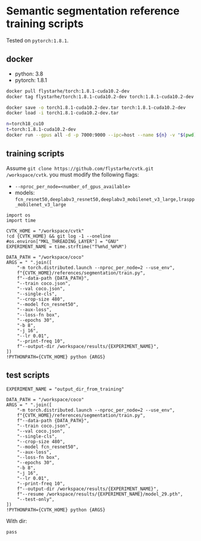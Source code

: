 # Semantic segmentation reference training scripts
Tested on `pytorch:1.8.1`.

## docker
* python: 3.8
* pytorch: 1.8.1

```sh
docker pull flystarhe/torch:1.8.1-cuda10.2-dev
docker tag flystarhe/torch:1.8.1-cuda10.2-dev torch:1.8.1-cuda10.2-dev

docker save -o torch1.8.1-cuda10.2-dev.tar torch:1.8.1-cuda10.2-dev
docker load -i torch1.8.1-cuda10.2-dev.tar

n=torch18_cu10
t=torch:1.8.1-cuda10.2-dev
docker run --gpus all -d -p 7000:9000 --ipc=host --name ${n} -v "$(pwd)"/${n}:/workspace ${t}
```

## training scripts
Assume `git clone https://github.com/flystarhe/cvtk.git /workspace/cvtk`. you must modify the following flags:

* `--nproc_per_node=<number_of_gpus_available>`
* models: `fcn_resnet50,deeplabv3_resnet50,deeplabv3_mobilenet_v3_large,lraspp_mobilenet_v3_large`

```jupyter
import os
import time

CVTK_HOME = "/workspace/cvtk"
!cd {CVTK_HOME} && git log -1 --oneline
#os.environ["MKL_THREADING_LAYER"] = "GNU"
EXPERIMENT_NAME = time.strftime("T%m%d_%H%M")

DATA_PATH = "/workspace/coco"
ARGS = " ".join([
    "-m torch.distributed.launch --nproc_per_node=2 --use_env",
    f"{CVTK_HOME}/references/segmentation/train.py",
    f"--data-path {DATA_PATH}",
    "--train coco.json",
    "--val coco.json",
    "--single-cls",
    "--crop-size 480",
    "--model fcn_resnet50",
    "--aux-loss",
    "--loss-fn box",
    "--epochs 30",
    "-b 8",
    "-j 16",
    "--lr 0.01",
    "--print-freq 10",
    f"--output-dir /workspace/results/{EXPERIMENT_NAME}",
])
!PYTHONPATH={CVTK_HOME} python {ARGS}
```

## test scripts
```
EXPERIMENT_NAME = "output_dir_from_training"

DATA_PATH = "/workspace/coco"
ARGS = " ".join([
    "-m torch.distributed.launch --nproc_per_node=2 --use_env",
    f"{CVTK_HOME}/references/segmentation/train.py",
    f"--data-path {DATA_PATH}",
    "--train coco.json",
    "--val coco.json",
    "--single-cls",
    "--crop-size 480",
    "--model fcn_resnet50",
    "--aux-loss",
    "--loss-fn box",
    "--epochs 30",
    "-b 8",
    "-j 16",
    "--lr 0.01",
    "--print-freq 10",
    f"--output-dir /workspace/results/{EXPERIMENT_NAME}",
    f"--resume /workspace/results/{EXPERIMENT_NAME}/model_29.pth",
    "--test-only",
])
!PYTHONPATH={CVTK_HOME} python {ARGS}
```

With dir:
```
pass
```

